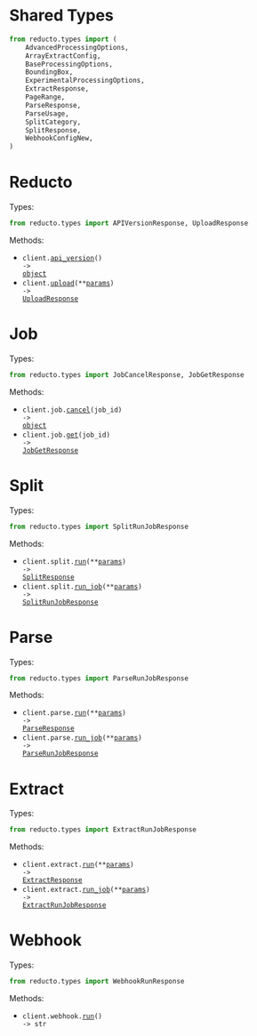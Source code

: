 # Shared Types

```python
from reducto.types import (
    AdvancedProcessingOptions,
    ArrayExtractConfig,
    BaseProcessingOptions,
    BoundingBox,
    ExperimentalProcessingOptions,
    ExtractResponse,
    PageRange,
    ParseResponse,
    ParseUsage,
    SplitCategory,
    SplitResponse,
    WebhookConfigNew,
)
```

# Reducto

Types:

```python
from reducto.types import APIVersionResponse, UploadResponse
```

Methods:

- <code title="get /version">client.<a href="./src/reducto/_client.py">api_version</a>() -> <a href="./src/reducto/types/api_version_response.py">object</a></code>
- <code title="post /upload">client.<a href="./src/reducto/_client.py">upload</a>(\*\*<a href="src/reducto/types/client_upload_params.py">params</a>) -> <a href="./src/reducto/types/upload_response.py">UploadResponse</a></code>

# Job

Types:

```python
from reducto.types import JobCancelResponse, JobGetResponse
```

Methods:

- <code title="post /cancel/{job_id}">client.job.<a href="./src/reducto/resources/job.py">cancel</a>(job_id) -> <a href="./src/reducto/types/job_cancel_response.py">object</a></code>
- <code title="get /job/{job_id}">client.job.<a href="./src/reducto/resources/job.py">get</a>(job_id) -> <a href="./src/reducto/types/job_get_response.py">JobGetResponse</a></code>

# Split

Types:

```python
from reducto.types import SplitRunJobResponse
```

Methods:

- <code title="post /split">client.split.<a href="./src/reducto/resources/split.py">run</a>(\*\*<a href="src/reducto/types/split_run_params.py">params</a>) -> <a href="./src/reducto/types/shared/split_response.py">SplitResponse</a></code>
- <code title="post /split_async">client.split.<a href="./src/reducto/resources/split.py">run_job</a>(\*\*<a href="src/reducto/types/split_run_job_params.py">params</a>) -> <a href="./src/reducto/types/split_run_job_response.py">SplitRunJobResponse</a></code>

# Parse

Types:

```python
from reducto.types import ParseRunJobResponse
```

Methods:

- <code title="post /parse">client.parse.<a href="./src/reducto/resources/parse.py">run</a>(\*\*<a href="src/reducto/types/parse_run_params.py">params</a>) -> <a href="./src/reducto/types/shared/parse_response.py">ParseResponse</a></code>
- <code title="post /parse_async">client.parse.<a href="./src/reducto/resources/parse.py">run_job</a>(\*\*<a href="src/reducto/types/parse_run_job_params.py">params</a>) -> <a href="./src/reducto/types/parse_run_job_response.py">ParseRunJobResponse</a></code>

# Extract

Types:

```python
from reducto.types import ExtractRunJobResponse
```

Methods:

- <code title="post /extract">client.extract.<a href="./src/reducto/resources/extract.py">run</a>(\*\*<a href="src/reducto/types/extract_run_params.py">params</a>) -> <a href="./src/reducto/types/shared/extract_response.py">ExtractResponse</a></code>
- <code title="post /extract_async">client.extract.<a href="./src/reducto/resources/extract.py">run_job</a>(\*\*<a href="src/reducto/types/extract_run_job_params.py">params</a>) -> <a href="./src/reducto/types/extract_run_job_response.py">ExtractRunJobResponse</a></code>

# Webhook

Types:

```python
from reducto.types import WebhookRunResponse
```

Methods:

- <code title="post /configure_webhook">client.webhook.<a href="./src/reducto/resources/webhook.py">run</a>() -> str</code>
